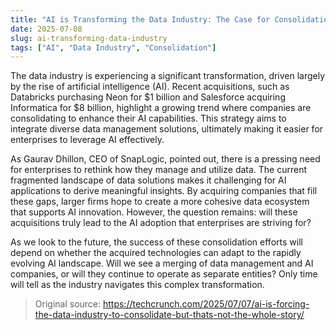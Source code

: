 ```yaml
---
title: "AI is Transforming the Data Industry: The Case for Consolidation"
date: 2025-07-08
slug: ai-transforming-data-industry
tags: ["AI", "Data Industry", "Consolidation"]
---
```


The data industry is experiencing a significant transformation, driven largely by the rise of artificial intelligence (AI). Recent acquisitions, such as Databricks purchasing Neon for $1 billion and Salesforce acquiring Informatica for $8 billion, highlight a growing trend where companies are consolidating to enhance their AI capabilities. This strategy aims to integrate diverse data management solutions, ultimately making it easier for enterprises to leverage AI effectively.

As Gaurav Dhillon, CEO of SnapLogic, pointed out, there is a pressing need for enterprises to rethink how they manage and utilize data. The current fragmented landscape of data solutions makes it challenging for AI applications to derive meaningful insights. By acquiring companies that fill these gaps, larger firms hope to create a more cohesive data ecosystem that supports AI innovation. However, the question remains: will these acquisitions truly lead to the AI adoption that enterprises are striving for?

As we look to the future, the success of these consolidation efforts will depend on whether the acquired technologies can adapt to the rapidly evolving AI landscape. Will we see a merging of data management and AI companies, or will they continue to operate as separate entities? Only time will tell as the industry navigates this complex transformation.
> Original source: https://techcrunch.com/2025/07/07/ai-is-forcing-the-data-industry-to-consolidate-but-thats-not-the-whole-story/